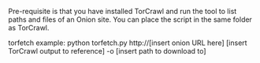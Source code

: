 Pre-requisite is that you have installed TorCrawl and run the tool to list paths and files of an Onion site.
You can place the script in the same folder as TorCrawl.

torfetch example:
python torfetch.py http://[insert onion URL here] [insert TorCrawl output to reference] -o [insert path to download to]
